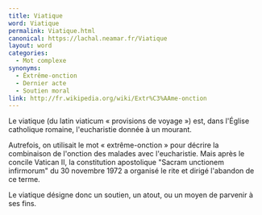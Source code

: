 ```yaml
---
title: Viatique
word: Viatique
permalink: Viatique.html
canonical: https://lachal.neamar.fr/Viatique
layout: word
categories:
  - Mot complexe
synonyms:
  - Êxtrême-onction
  - Dernier acte
  - Soutien moral
link: http://fr.wikipedia.org/wiki/Extr%C3%AAme-onction
---
```


Le viatique (du latin viaticum « provisions de voyage ») est, dans l'Église catholique romaine, l'eucharistie donnée à un mourant.

Autrefois, on utilisait le mot « extrême-onction » pour décrire la combinaison de l'onction des malades avec l'eucharistie. Mais après le concile Vatican II, la constitution apostolique "Sacram unctionem infirmorum" du 30 novembre 1972 a organisé le rite et dirigé l'abandon de ce terme.

Le viatique désigne donc un soutien, un atout, ou un moyen de parvenir à ses fins.

